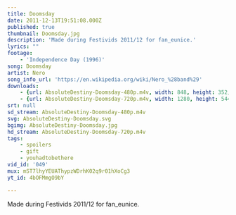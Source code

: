 ```yaml
---
title: Doomsday
date: 2011-12-13T19:51:08.000Z
published: true
thumbnail: Doomsday.jpg
description: 'Made during Festivids 2011/12 for fan_eunice.'
lyrics: ""
footage:
    - 'Independence Day (1996)'
song: Doomsday
artist: Nero
song_info_url: 'https://en.wikipedia.org/wiki/Nero_%28band%29'
downloads:
    - {url: AbsoluteDestiny-Doomsday-480p.m4v, width: 848, height: 352, mimetype: video/mp4}
    - {url: AbsoluteDestiny-Doomsday-720p.m4v, width: 1280, height: 544, mimetype: video/mp4}
srt: null
sd_stream: AbsoluteDestiny-Doomsday-480p.m4v
svg: AbsoluteDestiny-Doomsday.svg
bgimg: AbsoluteDestiny-Doomsday.jpg
hd_stream: AbsoluteDestiny-Doomsday-720p.m4v
tags:
    - spoilers
    - gift
    - youhadtobethere
vid_id: '049'
mux: mST7lhyYEUAThypzWDrhK02q9r01hXoCg3
yt_id: 4bOFMmgO9bY

---
```

Made during Festivids 2011/12 for fan_eunice.